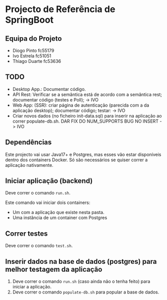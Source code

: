 # Projecto de Referência de SpringBoot

## Equipa do Projeto
* Diogo Pinto   fc55179
* Ivo Estrela   fc51051
* Thiago Duarte fc53636

 ## TODO
* Desktop App.: Documentar código.
* API Rest: Verificar se a semântica está de acordo com a semântica rest; documentar código (testes e Poll); -> IVO
* Web App: (SSR): criar página de autenticação (parecida com a da aplicação desktop); documentar código; testar: -> IVO
* Criar novos dados (no ficheiro init-data.sql) para inserir na aplicação ao correr populate-db.sh. DAR FIX DO NUM_SUPPORTS BUG NO INSERT -> IVO

## Dependências

Este projecto vai usar Java17+ e Postgres, mas esses vão estar disponíveis dentro dos containers Docker. Só são necessários se quiser correr a aplicação nativamente.

## Iniciar aplicação (backend)

Deve correr o comando `run.sh`.

Este comando vai iniciar dois containers:

* Um com a aplicação que existe nesta pasta.
* Uma instância de um container com Postgres

## Correr testes

Deve correr o comando `test.sh`.

## Inserir dados na base de dados (postgres) para melhor testagem da aplicação

1. Deve correr o comando `run.sh` (caso ainda não o tenha feito) para iniciar a aplicação.
2. Deve correr o comando `populate-db.sh` para popular a base de dados.
